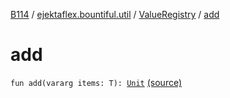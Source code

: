 [B114](../../index.md) / [ejektaflex.bountiful.util](../index.md) / [ValueRegistry](index.md) / [add](./add.md)

# add

`fun add(vararg items: T): `[`Unit`](https://kotlinlang.org/api/latest/jvm/stdlib/kotlin/-unit/index.html) [(source)](https://github.com/ejektaflex/Bountiful/tree/develop/src/main/kotlin/ejektaflex/bountiful/util/ValueRegistry.kt#L10)